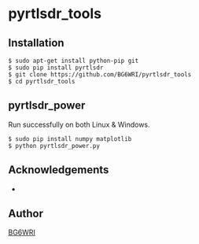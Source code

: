 # pyrtlsdr_tools

## Installation
```
$ sudo apt-get install python-pip git
$ sudo pip install pyrtlsdr
$ git clone https://github.com/BG6WRI/pyrtlsdr_tools
$ cd pyrtlsdr_tools
```


## pyrtlsdr_power
Run successfully on both Linux & Windows.  
```
$ sudo pip install numpy matplotlib
$ python pyrtlsdr_power.py
```


## Acknowledgements

- 

## Author
[BG6WRI](https://github.com/BG6WRI) 

